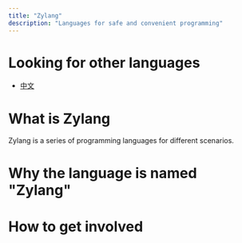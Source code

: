 ```yaml
---
title: "Zylang"
description: "Languages for safe and convenient programming"
---
```

# Looking for other languages
- [中文](/zh/introduction)

# What is Zylang
Zylang is a series of programming languages for different scenarios.

# Why the language is named "Zylang"

# How to get involved
